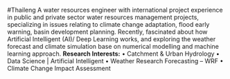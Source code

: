 #Thaileng
A water resources engineer with international project experience in public and private sector water resources management projects, specializing in issues relating to climate change adaptation, flood early warning, basin development planning. Recently, fascinated about how Artificial Intelligent (AI)/ Deep Learning works, and exploring the weather forecast and climate simulation base on numerical modelling and machine learning approach.
**Research Interests:**
• Catchment & Urban Hydrology
• Data Science | Artificial Intelligent
• Weather Research Forecasting – WRF
• Climate Change Impact Assessment

